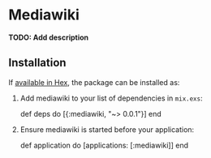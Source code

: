# Mediawiki

**TODO: Add description**

## Installation

If [available in Hex](https://hex.pm/docs/publish), the package can be installed as:

  1. Add mediawiki to your list of dependencies in `mix.exs`:

        def deps do
          [{:mediawiki, "~> 0.0.1"}]
        end

  2. Ensure mediawiki is started before your application:

        def application do
          [applications: [:mediawiki]]
        end
